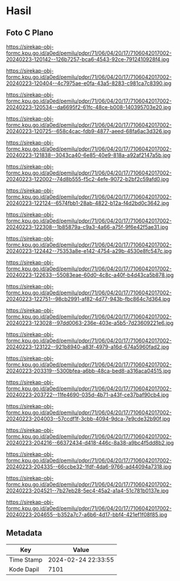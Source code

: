 # Hasil

## Foto C Plano

https://sirekap-obj-formc.kpu.go.id/a0ed/pemilu/pdpr/71/06/04/20/17/7106042017002-20240223-120142--126b7257-bca6-4543-92ce-7912410928f4.jpg

https://sirekap-obj-formc.kpu.go.id/a0ed/pemilu/pdpr/71/06/04/20/17/7106042017002-20240223-120404--4c7975ae-e0fa-43a5-8283-c981ca7c8390.jpg

https://sirekap-obj-formc.kpu.go.id/a0ed/pemilu/pdpr/71/06/04/20/17/7106042017002-20240223-120534--da6695f2-61fc-48ce-b008-140395703e20.jpg

https://sirekap-obj-formc.kpu.go.id/a0ed/pemilu/pdpr/71/06/04/20/17/7106042017002-20240223-120725--658c4cac-fdb9-4877-aeed-68fa6ac3d326.jpg

https://sirekap-obj-formc.kpu.go.id/a0ed/pemilu/pdpr/71/06/04/20/17/7106042017002-20240223-121838--3043ca40-6e85-40e9-818a-a92af2147a5b.jpg

https://sirekap-obj-formc.kpu.go.id/a0ed/pemilu/pdpr/71/06/04/20/17/7106042017002-20240223-122002--74d8b555-f5c2-4efe-9072-b2bf2c59afd0.jpg

https://sirekap-obj-formc.kpu.go.id/a0ed/pemilu/pdpr/71/06/04/20/17/7106042017002-20240223-122124--6574fbb1-28ab-4822-b12a-f4d2bd0c3642.jpg

https://sirekap-obj-formc.kpu.go.id/a0ed/pemilu/pdpr/71/06/04/20/17/7106042017002-20240223-122308--1b85879a-c9a3-4a66-a75f-9f6e42f5ae31.jpg

https://sirekap-obj-formc.kpu.go.id/a0ed/pemilu/pdpr/71/06/04/20/17/7106042017002-20240223-122442--75353a8e-e142-4754-a29b-4530e8fc547c.jpg

https://sirekap-obj-formc.kpu.go.id/a0ed/pemilu/pdpr/71/06/04/20/17/7106042017002-20240223-122633--55083eae-60d0-4c8c-a40f-b4d43ca5b878.jpg

https://sirekap-obj-formc.kpu.go.id/a0ed/pemilu/pdpr/71/06/04/20/17/7106042017002-20240223-122751--98cb2991-af82-4d77-943b-fbc864c7d364.jpg

https://sirekap-obj-formc.kpu.go.id/a0ed/pemilu/pdpr/71/06/04/20/17/7106042017002-20240223-123028--97dd0063-236e-403e-a5b5-7d23609221e6.jpg

https://sirekap-obj-formc.kpu.go.id/a0ed/pemilu/pdpr/71/06/04/20/17/7106042017002-20240223-123122--921b8940-a83f-4979-a16d-674a5960fad2.jpg

https://sirekap-obj-formc.kpu.go.id/a0ed/pemilu/pdpr/71/06/04/20/17/7106042017002-20240223-203319--5300bfea-a6bb-48ca-bed8-a316aca04515.jpg

https://sirekap-obj-formc.kpu.go.id/a0ed/pemilu/pdpr/71/06/04/20/17/7106042017002-20240223-203722--11fe4690-035d-4b71-a43f-ce37baf90cb4.jpg

https://sirekap-obj-formc.kpu.go.id/a0ed/pemilu/pdpr/71/06/04/20/17/7106042017002-20240223-204003--57ccdf1f-3cbb-4094-9dca-7e9cde32b90f.jpg

https://sirekap-obj-formc.kpu.go.id/a0ed/pemilu/pdpr/71/06/04/20/17/7106042017002-20240223-204216--66372434-d418-446c-8a38-a9bc4f5dd8b2.jpg

https://sirekap-obj-formc.kpu.go.id/a0ed/pemilu/pdpr/71/06/04/20/17/7106042017002-20240223-204335--66ccbe32-1fdf-4da6-9766-ad44094a7318.jpg

https://sirekap-obj-formc.kpu.go.id/a0ed/pemilu/pdpr/71/06/04/20/17/7106042017002-20240223-204521--7b27eb28-5ec4-45a2-a1a4-51c781b0137e.jpg

https://sirekap-obj-formc.kpu.go.id/a0ed/pemilu/pdpr/71/06/04/20/17/7106042017002-20240223-204655--b352a7c7-a6b6-4d17-bbf4-421ef1f08f85.jpg


## Metadata

| Key        | Value               |
| ---------- | ------------------- |
| Time Stamp | 2024-02-24 22:33:55 |
| Kode Dapil | 7101                |



